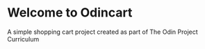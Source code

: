 # Welcome to Odincart

A simple shopping cart project created as part of The Odin Project Curriculum
